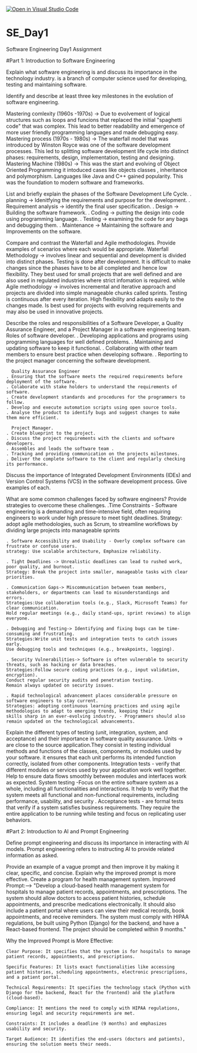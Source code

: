 [![Open in Visual Studio Code](https://classroom.github.com/assets/open-in-vscode-2e0aaae1b6195c2367325f4f02e2d04e9abb55f0b24a779b69b11b9e10269abc.svg)](https://classroom.github.com/online_ide?assignment_repo_id=18475376&assignment_repo_type=AssignmentRepo)
# SE_Day1
Software Engineering Day1 Assignment

#Part 1: Introduction to Software Engineering

Explain what software engineering is and discuss its importance in the technology industry.
is a branch of computer science used for developing, testing and maintaining software.

Identify and describe at least three key milestones in the evolution of software engineering.

  Mastering comlexity (1960s -1970s) -> Due to evolvement of logical structures such as loops and funcions that replaced the initial "spaghetti code" that was complex. This lead to better readability and emergence of more user friendly programming languages and made debugging easy.
  Mastering process (1970s - 1980s) -> The waterfall model that was introduced by Winston Royce was one of the software development processes. This led to splitting software development life cycle into distinct phases: requirements, design, implementation, testing and designing. 
  Mastering Machine (1980s) -> This was the start and evolving of Object Oriented Programming it intoduced cases like objects classes , inheritance and polymorphism.  Languages like Java and C++ gained popularity. This was the foundation to modern software and frameworks.


List and briefly explain the phases of the Software Development Life Cycle.
 . planning -> Idenitfying the requirements and purpose for the development.
 . Requirement analysis -> identify the final user specification.
 . Design -> Building the software framework.
 . Coding -> putting the design into code using programming language.
 . Testing -> examining the code for any bags and debugging them.
 . Maintenance -> Maintaining the software and Improvements on the software.

Compare and contrast the Waterfall and Agile methodologies. Provide examples of scenarios where each would be appropriate.
  Waterfall Methodology -> involves linear and sequential and development is divided into distinct phases. Testing is done after development. It is difficult to make changes since the phases have to be all completed and hence low flexibility. They best used for small projects that are well defined and are also used in regulated industries where strict infomation is required.
                              while
  Agile methodology -> involves incremental and iterative approach and projects are divided into simple manageable chunks called sprints. Testing is continuous after every iteration. High flexibility and adapts easily to the changes made. Is best used for projects with evolving requirements and may also be used in innovative projects.

Describe the roles and responsibilities of a Software Developer, a Quality Assurance Engineer, and a Project Manager in a software engineering team.
      Roles of software developer.
    . Developing applications and programs using programming languages for well defined problems.
    . Maintaining and updating software to keep it functional.
    . Collaborating with other team members to ensure best practice when developing software.
    . Reporting to the project manager concerning the software development.

      Quality Assurance Engineer
    . Ensuring that the software meets the required requirements before deployment of the software.
    . Colaborate with stake holders to understand the requirements of software.
    . Create development standards and procedures for the programmers to follow.
    . Develop and execute automation scripts using open source tools.
    . Analyse the product to identify bugs and suggest changes to make them more efficient.
    
      Project Manager.
    . Create blueprint to the project.
    . Discuss the project requirements with the clients and software developers.
    . Assembles and leads the software team .
    . Tracking and providing communication on the projects milestones.
    . Deliver the complete software to the client and regularly checking its performance.
    
Discuss the importance of Integrated Development Environments (IDEs) and Version Control Systems (VCS) in the software development process. Give examples of each.


What are some common challenges faced by software engineers? Provide strategies to overcome these challenges.
    .Time Constraints - Software engineering is a demanding and time-intensive field, often requiring engineers to work under        high pressure to meet tight deadlines.
     Strategy: adopt agile methodologies, such as Scrum, to streamline workflows by dividing large projects into manageable         sprints 

    . Software Accessibility and Usability - Overly complex software can frustrate or confuse users. 
    strategy: Use scalable architecture, Emphasize reliability.

    . Tight Deadlines -> Unrealistic deadlines can lead to rushed work, poor quality, and burnout.
    Strategy: Break the project into smaller, manageable tasks with clear priorities.

    . Communication Gaps-> Miscommunication between team members, stakeholders, or departments can lead to misunderstandings and     errors.
    Strategies:Use collaboration tools (e.g., Slack, Microsoft Teams) for clear communication.
    Hold regular meetings (e.g., daily stand-ups, sprint reviews) to align everyone.

    . Debugging and Testing-> Identifying and fixing bugs can be time-consuming and frustrating.
    Strategies:Write unit tests and integration tests to catch issues early.
    Use debugging tools and techniques (e.g., breakpoints, logging).

    . Security Vulnerabilities-> Software is often vulnerable to security threats, such as hacking or data breaches.
    Strategies:Follow secure coding practices (e.g., input validation, encryption).
    Conduct regular security audits and penetration testing.
    Remain always updated on security issues.

    . Rapid technological advancement places considerable pressure on software engineers to stay current.
    Strategies: adopting continuous learning practices and using agile methodologies to adapt to emerging trends, keeping their
    skills sharp in an ever-evolving industry. - Programmers should also remain updated on the technological advancements.



Explain the different types of testing (unit, integration, system, and acceptance) and their importance in software quality assurance.
  Units -> are close to the source application.They consist in testing individual methods and functions of the classes, components, or modules used by your software. it ensures that each unit performs its intended function correctly, isolated from other components.
   Integration tests - verify that different modules or services used by your application work well together. Help to ensure data flows smoothly between modules and interfaces work as expected.
  System testing -Focus on the entire software system as a whole, including all functionalities and interactions.
 It help to verify that the system meets all functional and non-functional requirements, including performance, usability, and    security .
   Acceptance tests - are formal tests that verify if a system satisfies business requirements. They require the entire application to be running while testing and focus on replicating user behaviors. 


#Part 2: Introduction to AI and Prompt Engineering

Define prompt engineering and discuss its importance in interacting with AI models.
  Prompt engineering refers to instructing AI to provide related information as asked.

Provide an example of a vague prompt and then improve it by making it clear, specific, and concise. Explain why the improved prompt is more effective.
      Create a program for health management system.
Improved Prompt:--> "Develop a cloud-based health management system for hospitals to manage patient records, appointments, and prescriptions. The system should allow doctors to access patient histories, schedule appointments, and prescribe medications electronically. It should also include a patient portal where users can view their medical records, book appointments, and receive reminders. The system must comply with HIPAA regulations, be built using Python (Django) for the backend, and have a React-based frontend. The project should be completed within 9 months."

Why the Improved Prompt is More Effective:

    Clear Purpose: It specifies that the system is for hospitals to manage patient records, appointments, and prescriptions.

    Specific Features: It lists exact functionalities like accessing patient histories, scheduling appointments, electronic prescriptions, and a patient portal.

    Technical Requirements: It specifies the technology stack (Python with Django for the backend, React for the frontend) and the platform (cloud-based).

    Compliance: It mentions the need to comply with HIPAA regulations, ensuring legal and security requirements are met.

    Constraints: It includes a deadline (9 months) and emphasizes usability and security.

    Target Audience: It identifies the end-users (doctors and patients), ensuring the solution meets their needs.
